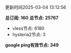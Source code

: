 更新时间2025-03-04 13:12:56

**总订阅: 160**
**总节点: 25767**
- vless节点: 6180
- hysteria2节点: 3

**google ping有效节点: 349**
